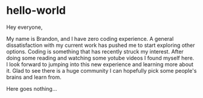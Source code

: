 # hello-world

Hey everyone,

My name is Brandon, and I have zero coding experience. A general dissatisfaction with my current work has pushed me to start exploring other options. Coding is something that has recently struck my interest. After doing some reading and watching some yotube videos I found myself here. I look forward to jumping into this new experience and learning more about it. Glad to see there is a huge community I can hopefully pick some people's brains and learn from.

Here goes nothing...

